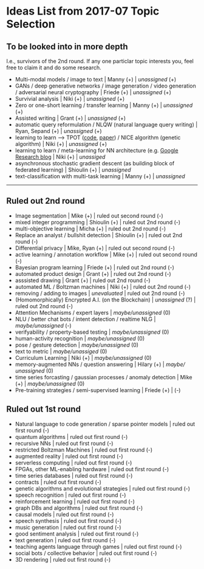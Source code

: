 # Ideas List from 2017-07 Topic Selection

## To be looked into in more depth
I.e., survivors of the 2nd round. If any one particlar topic interests you, feel free to claim it and do some research.
 - Multi-modal models / image to text | Manny (+) | *unassigned* (+)
 - GANs / deep generative networks / image generation / video generation / adversarial neural cryptography | Friede (+) | *unassigned* (+)
 - Survivial analysis | Niki (+) | *unassigned* (+) 
 - Zero or one-short learning / transfer learning | Manny (+) | *unassigned* (+)
 - Assisted writing | Grant (+) | *unassigned* (+)
 - automatic query reformulation / NLQW (natural language query writing) | Ryan, Sepand (+) | *unassigned* (+)
 - learning to learn --> TPOT ([code](https://github.com/rhiever/tpot), [paper](http://proceedings.mlr.press/v64/olson_tpot_2016.pdf)) / NICE algorithm (genetic algorithm) | Niki (+) | *unassigned* (+)
 - learning to learn / meta-learning for NN architecture (e.g. [Google Research blog](https://research.googleblog.com/2017/05/using-machine-learning-to-explore.html) | Niki (+) | *unassiged*
 - asynchronous stochastic gradient descent (as building block of federated learning) | Shioulin (+) | *unassigned*
 - text-classification with multi-task learning | Manny (+) | *unassigned*
 
---

## Ruled out 2nd round
 - Image segmentation | Mike (+) | ruled out second round (-)
 - mixed integer programming | Shioulin (+) | ruled out 2nd round (-)
 - multi-objective learning | Micha (+) | ruled out 2nd round (-)
 - Replace an analyst / bullshit detection | Shioulin (+) | ruled out 2nd round (-)
 - Differential privacy | Mike, Ryan (+) | ruled out second round (-)
 - active learning / annotation workflow | Mike (+) | ruled out second round (-)
 - Bayesian program learning | Friede (+) | ruled out 2nd round (-)
 - automated product design | Grant (+) | ruled out 2nd round (-)
 - asssisted drawing | Grant (+) | ruled out 2nd round (-)
 - automated ML / Boltzman machines | Niki (+) | ruled out 2nd round (-)
 - removing / adding to images | *unevaluated* | ruled out 2nd round (-)
 - (Homomorphically) Encrypted A.I. (on the Blockchain) | *unassigned* (?) | ruled out 2nd round (-)
 - Attention Mechanisms / expert layers | *maybe/unassigned* (0)
 - NLU / better chat bots / intent detection / realtime NLG | *maybe/unassigned* (-)
 - verifyability / property-based testing | *maybe/unassigned* (0)
 - human-activity recognition | *maybe/unassigned* (0)
 - pose / gesture detection | *maybe/unassigned* (0)
 - text to metric | *maybe/unassiged* (0)
 - Curriculum Learning | Niki (+) | *maybe/unassigned* (0)
 - memory-augmented NNs / question answering | Hilary (+) | *maybe/ unassigned* (0)
 - time series forcasting / gaussian processes / anomaly detection | Mike (+) | *maybe/unassigned* (0)
 - Pre-training strategies / semi-supervised learning | Friede (+) | (-)

## Ruled out 1st round
 - Natural language to code generation / sparse pointer models | ruled out first round (-)
 - quantum algorithms | ruled out first round (-)
 - recursive NNs | ruled out first round (-)
 - restricted Boltzman Machines | ruled out first round (-)
 - augmented reality | ruled out first round (-)
 - serverless computing | ruled out first round (-)
 - FPGAs, other ML-enabling hardware | ruled out first round (-)
 - time series databases | ruled out first round (-)
 - contracts | ruled out first round (-)
 - genetic algorithms and evolutional strategies | ruled out first round (-)
 - speech recognition | ruled out first round (-)
 - reinforcement learning | ruled out first round (-)
 - graph DBs and algorithms | ruled out first round (-)
 - causal models | ruled out first round (-)
 - speech synthesis | ruled out first round (-)
 - music generation | ruled out first round (-)
 - good sentiment analysis | ruled out first round (-)
 - text generation | ruled out first round (-)
 - teaching agents language through games | ruled out first round (-)
 - social bots / collective behavior | ruled out first round (-)
 - 3D rendering | ruled out first round (-)

